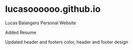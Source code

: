 # lucasoooooo.github.io
Lucas Balangero Personal Website

Added Resume
  
Updated header and footers color, header and footer design
